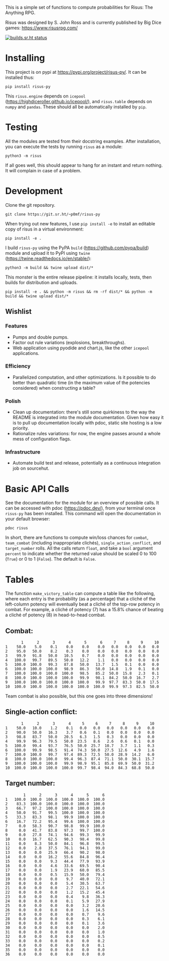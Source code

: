 This is a simple set of functions to compute probabilities for Risus: The
Anything RPG.

Risus was designed by S. John Ross and is currently published by Big Dice
games: https://www.risusrpg.com/

[![builds.sr.ht status](https://builds.sr.ht/~p0mf/builds.sr.ht.svg)](https://builds.sr.ht/~p0mf/builds.sr.ht?)

# Installing
This project is on pypi at https://pypi.org/project/risus-py/. It can be installed thus:

```
pip install risus-py
```

This `risus.engine` depends on `icepool`
(https://highdiceroller.github.io/icepool/), and `risus.table` depends
on `numpy` and `pandas`. These should all be automatically installed by `pip`.

# Testing
All the modules are tested from their docstring examples. After
installation, you can execute the tests by running `risus` as a
module:

```
python3 -m risus
```

If all goes well, this should appear to hang for an instant and return
nothing. It will complain in case of a problem.

# Development
Clone the git repository.

```
git clone https://git.sr.ht/~p0mf/risus-py
```

When trying out new features, I use `pip install -e` to install an
editable copy of risus in a virtual environment:

```
pip install -e .
```

I build `risus-py` using the PyPA `build`
(https://github.com/pypa/build) module and upload it to PyPI using
`twine` (https://twine.readthedocs.io/en/stable/):

```
python3 -m build && twine upload dist/*
```

This monster is the entire release pipeline: it installs locally,
tests, then builds for distribution and uploads.

```
pip install -e . && python -m risus && rm -rf dist/* && python -m build && twine upload dist/*
```

## Wishlist
### Features
* Pumps and double pumps.
* Factor out rule variations (explosions, breakthroughs).
* Web application using pyodide and chart.js, like the other `icepool`
  applications.

### Efficiency
* Parallelized computation, and other optimizations. Is it possible to
  do better than quadratic time (in the maximum value of the potencies
  considered) when constructing a table?
### Polish
* Clean up documentation: there's still some quirkiness to the way the
  README is integrated into the module documentation. Given how easy
  it is to pull up documentation locally with pdoc, static site
  hosting is a low priority.
* Rationalize rules variations: for now, the engine passes around a
  whole mess of configuration flags.
### Infrastructure
* Automate build test and release, potentially as a continuous integration
  job on sourcehut.


# Basic API Calls
See the documentation for the module for an overview of possible
calls. It can be accessed with pdoc (https://pdoc.dev/), from your
terminal once `risus-py` has been installed. This command will open
the documentation in your default browser:

```
pdoc risus
```

In short, there are functions to compute win/loss chances for
`combat`, `team_combat` (including inappropriate clichés),
`single_action_conflict`, and `target_number` rolls. All the calls
return `float`, and take a `bool` argument `percent` to indicate
whether the returned value should be scaled 0 to 100 (`True`) or 0 to
1 (`False`). The default is `False`.

# Tables
The function `make_victory_table` can compute a table like the following, where
each entry is the probability (as a percentage) that a cliché of the
left-column potency will eventually beat a cliché of the top-row potency in
combat. For example, a cliché of potency (7) has a 15.8% chance of beating a
cliché of potency (8) in head-to-head combat.

## Combat:
```
       1      2      3      4      5      6     7     8     9     10
1    50.0    5.0    0.1    0.0    0.0    0.0   0.0   0.0   0.0   0.0
2    95.0   50.0    8.2    0.3    0.0    0.0   0.0   0.0   0.0   0.0
3    99.9   91.8   50.0   10.5    0.7    0.0   0.0   0.0   0.0   0.0
4   100.0   99.7   89.5   50.0   12.2    1.1   0.0   0.0   0.0   0.0
5   100.0  100.0   99.3   87.8   50.0   13.7   1.5   0.1   0.0   0.0
6   100.0  100.0  100.0   98.9   86.3   50.0  14.8   1.9   0.1   0.0
7   100.0  100.0  100.0  100.0   98.5   85.2  50.0  15.8   2.3   0.1
8   100.0  100.0  100.0  100.0   99.9   98.1  84.2  50.0  16.7   2.7
9   100.0  100.0  100.0  100.0  100.0   99.9  97.7  83.3  50.0  17.5
10  100.0  100.0  100.0  100.0  100.0  100.0  99.9  97.3  82.5  50.0
```
Team combat is also possible, but this one goes into three dimensions!

## Single-action conflict:
```
       1      2      3      4     5     6     7     8     9     10
1    50.0   10.0    1.2    0.1   0.0   0.0   0.0   0.0   0.0   0.0
2    90.0   50.0   16.3    3.7   0.6   0.1   0.0   0.0   0.0   0.0
3    98.8   83.7   50.0   20.5   6.3   1.5   0.3   0.0   0.0   0.0
4    99.9   96.3   79.5   50.0  23.5   8.6   2.6   0.6   0.1   0.0
5   100.0   99.4   93.7   76.5  50.0  25.7  10.7   3.7   1.1   0.3
6   100.0   99.9   98.5   91.4  74.3  50.0  27.5  12.6   4.9   1.6
7   100.0  100.0   99.7   97.4  89.3  72.5  50.0  28.9  14.2   6.0
8   100.0  100.0  100.0   99.4  96.3  87.4  71.1  50.0  30.1  15.7
9   100.0  100.0  100.0   99.9  98.9  95.1  85.8  69.9  50.0  31.2
10  100.0  100.0  100.0  100.0  99.7  98.4  94.0  84.3  68.8  50.0
```
## Target number:
```
        1      2      3      4      5      6
1   100.0  100.0  100.0  100.0  100.0  100.0
2    83.3  100.0  100.0  100.0  100.0  100.0
3    66.7   97.2  100.0  100.0  100.0  100.0
4    50.0   91.7   99.5  100.0  100.0  100.0
5    33.3   83.3   98.1   99.9  100.0  100.0
6    16.7   72.2   95.4   99.6  100.0  100.0
7     0.0   58.3   90.7   98.8   99.9  100.0
8     0.0   41.7   83.8   97.3   99.7  100.0
9     0.0   27.8   74.1   94.6   99.3   99.9
10    0.0   16.7   62.5   90.3   98.4   99.8
11    0.0    8.3   50.0   84.1   96.8   99.5
12    0.0    2.8   37.5   76.1   94.1   99.0
13    0.0    0.0   25.9   66.4   90.2   98.0
14    0.0    0.0   16.2   55.6   84.8   96.4
15    0.0    0.0    9.3   44.4   77.9   93.9
16    0.0    0.0    4.6   33.6   69.5   90.4
17    0.0    0.0    1.9   23.9   60.0   85.5
18    0.0    0.0    0.5   15.9   50.0   79.4
19    0.0    0.0    0.0    9.7   40.0   72.1
20    0.0    0.0    0.0    5.4   30.5   63.7
21    0.0    0.0    0.0    2.7   22.1   54.6
22    0.0    0.0    0.0    1.2   15.2   45.4
23    0.0    0.0    0.0    0.4    9.8   36.3
24    0.0    0.0    0.0    0.1    5.9   27.9
25    0.0    0.0    0.0    0.0    3.2   20.6
26    0.0    0.0    0.0    0.0    1.6   14.5
27    0.0    0.0    0.0    0.0    0.7    9.6
28    0.0    0.0    0.0    0.0    0.3    6.1
29    0.0    0.0    0.0    0.0    0.1    3.6
30    0.0    0.0    0.0    0.0    0.0    2.0
31    0.0    0.0    0.0    0.0    0.0    1.0
32    0.0    0.0    0.0    0.0    0.0    0.5
33    0.0    0.0    0.0    0.0    0.0    0.2
34    0.0    0.0    0.0    0.0    0.0    0.1
35    0.0    0.0    0.0    0.0    0.0    0.0
36    0.0    0.0    0.0    0.0    0.0    0.0
```
